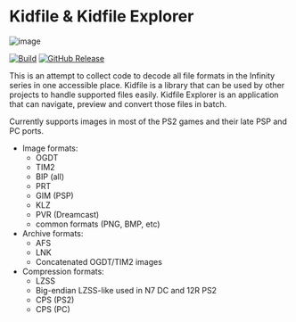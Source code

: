 # Kidfile & Kidfile Explorer

![image](https://github.com/user-attachments/assets/1f161034-366d-4f39-af5f-45bb904757b0)

[![Build](https://github.com/malucard/kidfile/actions/workflows/build.yml/badge.svg)](https://github.com/malucard/kidfile/actions/workflows/build.yml) [![GitHub Release](https://img.shields.io/github/v/release/malucard/kidfile)](https://github.com/malucard/kidfile/releases/latest)

This is an attempt to collect code to decode all file formats in the Infinity series in one accessible place.
Kidfile is a library that can be used by other projects to handle supported files easily.
Kidfile Explorer is an application that can navigate, preview and convert those files in batch.

Currently supports images in most of the PS2 games and their late PSP and PC ports.

- Image formats:
  - OGDT
  - TIM2
  - BIP (all)
  - PRT
  - GIM (PSP)
  - KLZ
  - PVR (Dreamcast)
  - common formats (PNG, BMP, etc)
- Archive formats:
  - AFS
  - LNK
  - Concatenated OGDT/TIM2 images
- Compression formats:
  - LZSS
  - Big-endian LZSS-like used in N7 DC and 12R PS2
  - CPS (PS2)
  - CPS (PC)
